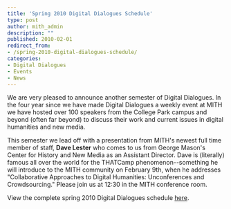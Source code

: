 ```yaml
---
title: 'Spring 2010 Digital Dialogues Schedule'
type: post
author: mith_admin
description: ""
published: 2010-02-01
redirect_from: 
- /spring-2010-digital-dialogues-schedule/
categories:
- Digital Dialogues
- Events
- News
---
```

We are very pleased to announce another semester of Digital Dialogues. In the four year since we have made Digital Dialogues a weekly event at MITH we have hosted over 100 speakers from the College Park campus and beyond (often far beyond) to discuss their work and current issues in digital humanities and new media.

This semester we lead off with a presentation from MITH's newest full time member of staff, **Dave Lester** who comes to us from George Mason's Center for History and New Media as an Assistant Director. Dave is (literally) famous all over the world for the THATCamp phenomenon--something he will introduce to the MITH community on February 9th, when he addresses "Collaborative Approaches to Digital Humanities: Unconferences and Crowdsourcing." Please join us at 12:30 in the MITH conference room.

View the complete spring 2010 Digital Dialogues schedule [here](http://web.archive.org/web/20100608231200/http://www.mith2.umd.edu/programs/mith_speakers_spring_2010.pdf).
